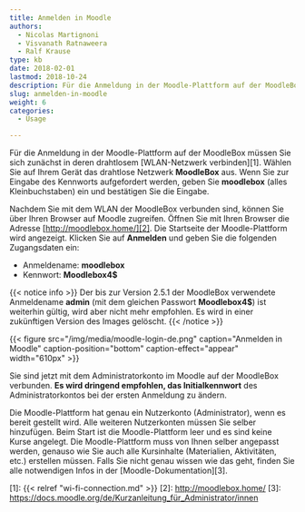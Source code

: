 ```yaml
---
title: Anmelden in Moodle
authors:
  - Nicolas Martignoni
  - Visvanath Ratnaweera
  - Ralf Krause
type: kb
date: 2018-02-01
lastmod: 2018-10-24
description: Für die Anmeldung in der Moodle-Plattform auf der MoodleBox müssen Sie sich zunächst in deren drahtlosem WLAN-Netzwerk verbinden, dann http://moodlebox.home/ öffnen
slug: anmelden-in-moodle
weight: 6
categories:
  - Usage

---
```

Für die Anmeldung in der Moodle-Plattform auf der MoodleBox müssen Sie sich zunächst in deren drahtlosem [WLAN-Netzwerk verbinden][1]. Wählen Sie auf Ihrem Gerät das drahtlose Netzwerk __MoodleBox__ aus. Wenn Sie zur Eingabe des Kennworts aufgefordert werden, geben Sie __moodlebox__ (alles Kleinbuchstaben) ein und bestätigen Sie die Eingabe.

Nachdem Sie mit dem WLAN der MoodleBox verbunden sind, können Sie über Ihren Browser auf Moodle zugreifen. Öffnen Sie mit Ihren Browser die Adresse [http://moodlebox.home/][2]. Die Startseite der Moodle-Plattform wird angezeigt. Klicken Sie auf __Anmelden__ und geben Sie die folgenden Zugangsdaten ein:

  * Anmeldename: __moodlebox__
  * Kennwort: __Moodlebox4$__

{{< notice info >}}
Der bis zur Version 2.5.1 der MoodleBox verwendete Anmeldename __admin__ (mit dem gleichen Passwort __Moodlebox4$__) ist weiterhin gültig, wird aber nicht mehr empfohlen. Es wird in einer zukünftigen Version des Images gelöscht.
{{< /notice >}}

{{< figure src="/img/media/moodle-login-de.png" caption="Anmelden in Moodle" caption-position="bottom" caption-effect="appear" width="610px" >}}

Sie sind jetzt mit dem Administratorkonto im Moodle auf der MoodleBox verbunden. __Es wird dringend empfohlen, das Initialkennwort__ des Administratorkontos bei der ersten Anmeldung zu ändern.

Die Moodle-Plattform hat genau ein Nutzerkonto (Administrator), wenn es bereit gestellt wird. Alle weiteren Nutzerkonten müssen Sie selber hinzufügen. Beim Start ist die Moodle-Plattform leer und es sind keine Kurse angelegt. Die Moodle-Plattform muss von Ihnen selber angepasst werden, genauso wie Sie auch alle Kursinhalte (Materialien, Aktivitäten, etc.) erstellen müssen. Falls Sie nicht genau wissen wie das geht, finden Sie alle notwendigen Infos in der [Moodle-Dokumentation][3].

 [1]: {{< relref "wi-fi-connection.md" >}}
 [2]: http://moodlebox.home/
 [3]: https://docs.moodle.org/de/Kurzanleitung_für_Administrator/innen
